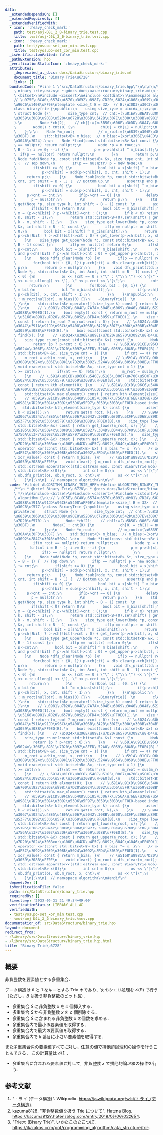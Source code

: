 ```yaml
---
data:
  _extendedDependsOn: []
  _extendedRequiredBy: []
  _extendedVerifiedWith:
  - icon: ':heavy_check_mark:'
    path: test/aoj-DSL_2_B-binary_trie.test.cpp
    title: test/aoj-DSL_2_B-binary_trie.test.cpp
  - icon: ':heavy_check_mark:'
    path: test/yosupo-set_xor_min.test.cpp
    title: test/yosupo-set_xor_min.test.cpp
  _isVerificationFailed: false
  _pathExtension: hpp
  _verificationStatusIcon: ':heavy_check_mark:'
  attributes:
    _deprecated_at_docs: docs/DataStructure/binary_trie.md
    document_title: "Binary Trie\u6728"
    links: []
  bundledCode: "#line 1 \"src/DataStructure/binary_trie.hpp\"\n\n\n\n/**\n * @brief\
    \ Binary Trie\u6728\n * @docs docs/DataStructure/binary_trie.md\n */\n\n#include\
    \ <bitset>\n#include <cassert>\n#include <cstdint>\n\nnamespace algorithm {\n\n\
    // \u975E\u8CA0\u6574\u6570\u3092\u8981\u7D20\u5024\u3068\u3059\u308B\u591A\u91CD\
    \u96C6\u5408\uFF0E\ntemplate <size_t B = 32>  // B:\u30D3\u30C3\u30C8\u9577.\n\
    class BinaryTrie {\npublic:\n    using size_type = uint64_t;\n\nprivate:\n   \
    \ struct Node {\n        size_type cnt;  // cnt:=(\u81EA\u8EAB\u3092\u6839\u3068\
    \u3059\u308B\u90E8\u5206\u6728\u306B\u542B\u307E\u308C\u308B\u8981\u7D20\u6570\
    ).\n        Node *ch[2];    // ch[]:=(\u5B50\u306E\u30DD\u30A4\u30F3\u30BF).\n\
    \        Node() : cnt(0) {\n            ch[0] = ch[1] = nullptr;\n        }\n\
    \    };\n\n    Node *m_root;           // m_root:=(\u6839\u306E\u30DD\u30A4\u30F3\
    \u30BF).\n    std::bitset<B> m_bias;  // m_bias:=(xor\u306E\u64CD\u4F5C\u3092\u884C\
    \u3046\u5024).\n\n    Node *find(const std::bitset<B> &x) const {\n        if(m_root\
    \ == nullptr) return nullptr;\n        Node *p = m_root;\n        for(int i =\
    \ B - 1; i >= 0; --i) {\n            p = p->ch[x[i] ^ m_bias[i]];\n          \
    \  if(p == nullptr) return nullptr;\n        }\n        return p;\n    }\n   \
    \ Node *add(Node *p, const std::bitset<B> &x, size_type cnt, int shift = B - 1)\
    \ {  // Top down.\n        if(p == nullptr) p = new Node;\n        p->cnt += cnt;\n\
    \        if(shift >= 0) {\n            bool bit = x[shift] ^ m_bias[shift];\n\
    \            p->ch[bit] = add(p->ch[bit], x, cnt, shift - 1);\n        }\n   \
    \     return p;\n    }\n    Node *sub(Node *p, const std::bitset<B> &x, size_type\
    \ cnt, int shift = B - 1) {  // Bottom up.\n        assert(p and p->cnt >= cnt);\n\
    \        if(shift >= 0) {\n            bool bit = x[shift] ^ m_bias[shift];\n\
    \            p->ch[bit] = sub(p->ch[bit], x, cnt, shift - 1);\n        }\n   \
    \     p->cnt -= cnt;\n        if(p->cnt == 0) {\n            delete p;\n     \
    \       p = nullptr;\n        }\n        return p;\n    }\n    std::bitset<B>\
    \ get(Node *p, size_type k, int shift = B - 1) const {\n        assert(p);\n \
    \       if(shift < 0) return 0;\n        bool bit = m_bias[shift];\n        size_type\
    \ m = (p->ch[bit] ? p->ch[bit]->cnt : 0);\n        if(k < m) return get(p->ch[bit],\
    \ k, shift - 1);\n        return std::bitset<B>(0).set(shift) | get(p->ch[!bit],\
    \ k - m, shift - 1);\n    }\n    size_type get_lower(Node *p, const std::bitset<B>\
    \ &x, int shift = B - 1) const {\n        if(p == nullptr or shift < 0) return\
    \ 0;\n        bool bit = x[shift] ^ m_bias[shift];\n        return (x[shift] and\
    \ p->ch[!bit] ? p->ch[!bit]->cnt : 0) + get_lower(p->ch[bit], x, shift - 1);\n\
    \    }\n    size_type get_upper(Node *p, const std::bitset<B> &x, int shift =\
    \ B - 1) const {\n        if(p == nullptr) return 0;\n        if(shift < 0) return\
    \ p->cnt;\n        bool bit = x[shift] ^ m_bias[shift];\n        return (x[shift]\
    \ and p->ch[!bit] ? p->ch[!bit]->cnt : 0) + get_upper(p->ch[bit], x, shift - 1);\n\
    \    }\n    Node *dfs_clear(Node *p) {\n        if(p == nullptr) return nullptr;\n\
    \        for(bool bit : {0, 1}) p->ch[bit] = dfs_clear(p->ch[bit]);\n        delete\
    \ p;\n        return p = nullptr;\n    }\n    void dfs_print(std::ostream &os,\
    \ Node *p, std::bitset<B> &x, int &cnt, int shift = B - 1) const {\n        if(shift\
    \ < 0) {\n            os << (cnt == 0 ? \"\" : \"\\n \") << \"{\" << x << \" (\"\
    \ << x.to_ullong() << \"), \" << p->cnt << \"}\";\n            cnt++;\n      \
    \      return;\n        }\n        for(bool bit : {0, 1}) {\n            x[shift]\
    \ = bit;\n            bit ^= m_bias[shift];\n            if(p->ch[bit]) dfs_print(os,\
    \ p->ch[bit], x, cnt, shift - 1);\n        }\n    }\n\npublic:\n    BinaryTrie()\
    \ : m_root(nullptr), m_bias(0) {}\n    ~BinaryTrie() {\n        clear();\n   \
    \ }\n\n    std::bitset<B> operator[](size_type k) const { return kth_element(k);\
    \ }\n\n    // \u8981\u7D20\u304C\u7A7A\u304B\u3069\u3046\u304B\u5224\u5B9A\u3059\
    \u308B\uFF0EO(1).\n    bool empty() const { return m_root == nullptr; }\n    //\
    \ \u5168\u8981\u7D20\u6570\u3092\u8FD4\u3059\uFF0EO(1).\n    size_type size()\
    \ const { return (m_root ? m_root->cnt : 0); }\n    // \u5024x\u306E\u8981\u7D20\
    \u304C\u591A\u91CD\u96C6\u5408\u306B\u542B\u307E\u308C\u308B\u304B\u5224\u5B9A\
    \u3059\u308B\uFF0EO(B).\n    bool exist(const std::bitset<B> &x) const { return\
    \ find(x); }\n    // \u5024x\u306E\u8981\u7D20\u6570\u3092\u8FD4\u3059\uFF0EO(B).\n\
    \    size_type count(const std::bitset<B> &x) const {\n        Node *p = find(x);\n\
    \        return (p ? p->cnt : 0);\n    }\n    // \u591A\u91CD\u96C6\u5408\u306B\
    \u5024x\u306E\u8981\u7D20\u3092\u8FFD\u52A0\u3059\u308B\uFF0EO(B).\n    void insert(const\
    \ std::bitset<B> &x, size_type cnt = 1) {\n        if(cnt == 0) return;\n    \
    \    m_root = add(m_root, x, cnt);\n    }\n    // \u591A\u91CD\u96C6\u5408\u304B\
    \u3089\u5024x\u306E\u8981\u7D20\u3092\u524A\u9664\u3059\u308B\uFF0EO(B).\n   \
    \ void erase(const std::bitset<B> &x, size_type cnt = 1) {\n        assert(count(x)\
    \ >= cnt);\n        if(cnt == 0) return;\n        m_root = sub(m_root, x, cnt);\n\
    \    }\n    // \u591A\u91CD\u96C6\u5408\u5185\u3067\u6700\u5C0F\u306E\u8981\u7D20\
    \u5024\u3092\u53D6\u5F97\u3059\u308B\uFF0EO(B).\n    std::bitset<B> min_element()\
    \ const { return kth_element(0); }\n    // \u591A\u91CD\u96C6\u5408\u5185\u3067\
    \u6700\u5927\u306E\u8981\u7D20\u5024\u3092\u53D6\u5F97\u3059\u308B\uFF0EO(B).\n\
    \    std::bitset<B> max_element() const { return kth_element(size() - 1); }\n\
    \    // \u591A\u91CD\u96C6\u5408\u5185\u3067k\u756A\u76EE\u306B\u5C0F\u3055\u3044\
    \u8981\u7D20\u5024\u3092\u53D6\u5F97\u3059\u308B\uFF0E0-based index. O(B).\n \
    \   std::bitset<B> kth_element(size_type k) const {\n        assert(0 <= k and\
    \ k < size());\n        return get(m_root, k);\n    }\n    // \u96C6\u5408\u5185\
    \u3067\u5024x\u4EE5\u4E0A\u3067\u3042\u308B\u6700\u5C0F\u306E\u8981\u7D20\u756A\
    \u53F7\u3092\u53D6\u5F97\u3059\u308B\uFF0EO(B).\n    size_type lower_bound(const\
    \ std::bitset<B> &x) const { return get_lower(m_root, x); }\n    // \u96C6\u5408\
    \u5185\u3067\u5024x\u3088\u308A\u5927\u304D\u3044\u6700\u5C0F\u306E\u8981\u7D20\
    \u756A\u53F7\u3092\u53D6\u5F97\u3059\u308B\uFF0EO(B).\n    size_type upper_bound(const\
    \ std::bitset<B> &x) const { return get_upper(m_root, x); }\n    // \u5168\u8981\
    \u7D20\u5024\u306Bxor\u306E\u64CD\u4F5C\u3092\u884C\u3046\uFF0EO(1).\n    void\
    \ operator_xor(const std::bitset<B> &x) { m_bias ^= x; }\n    // xor\u306E\u64CD\
    \u4F5C\u3092\u3059\u308B\u5024\u3092\u8FD4\u3059\uFF0EO(1).\n    std::bitset<B>\
    \ xor_value() const { return m_bias; }\n    // \u5168\u8981\u7D20\u3092\u524A\u9664\
    \u3059\u308B\uFF0E\n    void clear() { m_root = dfs_clear(m_root); }\n\n    friend\
    \ std::ostream &operator<<(std::ostream &os, const BinaryTrie &ob) {\n       \
    \ std::bitset<B> x(0);\n        int cnt = 0;\n        os << \"[\";\n        if(ob.m_root)\
    \ ob.dfs_print(os, ob.m_root, x, cnt);\n        os << \"]\";\n        return os;\n\
    \    }\n};\n\n}  // namespace algorithm\n\n\n"
  code: "#ifndef ALGORITHM_BINARY_TRIE_HPP\n#define ALGORITHM_BINARY_TRIE_HPP 1\n\n\
    /**\n * @brief Binary Trie\u6728\n * @docs docs/DataStructure/binary_trie.md\n\
    \ */\n\n#include <bitset>\n#include <cassert>\n#include <cstdint>\n\nnamespace\
    \ algorithm {\n\n// \u975E\u8CA0\u6574\u6570\u3092\u8981\u7D20\u5024\u3068\u3059\
    \u308B\u591A\u91CD\u96C6\u5408\uFF0E\ntemplate <size_t B = 32>  // B:\u30D3\u30C3\
    \u30C8\u9577.\nclass BinaryTrie {\npublic:\n    using size_type = uint64_t;\n\n\
    private:\n    struct Node {\n        size_type cnt;  // cnt:=(\u81EA\u8EAB\u3092\
    \u6839\u3068\u3059\u308B\u90E8\u5206\u6728\u306B\u542B\u307E\u308C\u308B\u8981\
    \u7D20\u6570).\n        Node *ch[2];    // ch[]:=(\u5B50\u306E\u30DD\u30A4\u30F3\
    \u30BF).\n        Node() : cnt(0) {\n            ch[0] = ch[1] = nullptr;\n  \
    \      }\n    };\n\n    Node *m_root;           // m_root:=(\u6839\u306E\u30DD\
    \u30A4\u30F3\u30BF).\n    std::bitset<B> m_bias;  // m_bias:=(xor\u306E\u64CD\u4F5C\
    \u3092\u884C\u3046\u5024).\n\n    Node *find(const std::bitset<B> &x) const {\n\
    \        if(m_root == nullptr) return nullptr;\n        Node *p = m_root;\n  \
    \      for(int i = B - 1; i >= 0; --i) {\n            p = p->ch[x[i] ^ m_bias[i]];\n\
    \            if(p == nullptr) return nullptr;\n        }\n        return p;\n\
    \    }\n    Node *add(Node *p, const std::bitset<B> &x, size_type cnt, int shift\
    \ = B - 1) {  // Top down.\n        if(p == nullptr) p = new Node;\n        p->cnt\
    \ += cnt;\n        if(shift >= 0) {\n            bool bit = x[shift] ^ m_bias[shift];\n\
    \            p->ch[bit] = add(p->ch[bit], x, cnt, shift - 1);\n        }\n   \
    \     return p;\n    }\n    Node *sub(Node *p, const std::bitset<B> &x, size_type\
    \ cnt, int shift = B - 1) {  // Bottom up.\n        assert(p and p->cnt >= cnt);\n\
    \        if(shift >= 0) {\n            bool bit = x[shift] ^ m_bias[shift];\n\
    \            p->ch[bit] = sub(p->ch[bit], x, cnt, shift - 1);\n        }\n   \
    \     p->cnt -= cnt;\n        if(p->cnt == 0) {\n            delete p;\n     \
    \       p = nullptr;\n        }\n        return p;\n    }\n    std::bitset<B>\
    \ get(Node *p, size_type k, int shift = B - 1) const {\n        assert(p);\n \
    \       if(shift < 0) return 0;\n        bool bit = m_bias[shift];\n        size_type\
    \ m = (p->ch[bit] ? p->ch[bit]->cnt : 0);\n        if(k < m) return get(p->ch[bit],\
    \ k, shift - 1);\n        return std::bitset<B>(0).set(shift) | get(p->ch[!bit],\
    \ k - m, shift - 1);\n    }\n    size_type get_lower(Node *p, const std::bitset<B>\
    \ &x, int shift = B - 1) const {\n        if(p == nullptr or shift < 0) return\
    \ 0;\n        bool bit = x[shift] ^ m_bias[shift];\n        return (x[shift] and\
    \ p->ch[!bit] ? p->ch[!bit]->cnt : 0) + get_lower(p->ch[bit], x, shift - 1);\n\
    \    }\n    size_type get_upper(Node *p, const std::bitset<B> &x, int shift =\
    \ B - 1) const {\n        if(p == nullptr) return 0;\n        if(shift < 0) return\
    \ p->cnt;\n        bool bit = x[shift] ^ m_bias[shift];\n        return (x[shift]\
    \ and p->ch[!bit] ? p->ch[!bit]->cnt : 0) + get_upper(p->ch[bit], x, shift - 1);\n\
    \    }\n    Node *dfs_clear(Node *p) {\n        if(p == nullptr) return nullptr;\n\
    \        for(bool bit : {0, 1}) p->ch[bit] = dfs_clear(p->ch[bit]);\n        delete\
    \ p;\n        return p = nullptr;\n    }\n    void dfs_print(std::ostream &os,\
    \ Node *p, std::bitset<B> &x, int &cnt, int shift = B - 1) const {\n        if(shift\
    \ < 0) {\n            os << (cnt == 0 ? \"\" : \"\\n \") << \"{\" << x << \" (\"\
    \ << x.to_ullong() << \"), \" << p->cnt << \"}\";\n            cnt++;\n      \
    \      return;\n        }\n        for(bool bit : {0, 1}) {\n            x[shift]\
    \ = bit;\n            bit ^= m_bias[shift];\n            if(p->ch[bit]) dfs_print(os,\
    \ p->ch[bit], x, cnt, shift - 1);\n        }\n    }\n\npublic:\n    BinaryTrie()\
    \ : m_root(nullptr), m_bias(0) {}\n    ~BinaryTrie() {\n        clear();\n   \
    \ }\n\n    std::bitset<B> operator[](size_type k) const { return kth_element(k);\
    \ }\n\n    // \u8981\u7D20\u304C\u7A7A\u304B\u3069\u3046\u304B\u5224\u5B9A\u3059\
    \u308B\uFF0EO(1).\n    bool empty() const { return m_root == nullptr; }\n    //\
    \ \u5168\u8981\u7D20\u6570\u3092\u8FD4\u3059\uFF0EO(1).\n    size_type size()\
    \ const { return (m_root ? m_root->cnt : 0); }\n    // \u5024x\u306E\u8981\u7D20\
    \u304C\u591A\u91CD\u96C6\u5408\u306B\u542B\u307E\u308C\u308B\u304B\u5224\u5B9A\
    \u3059\u308B\uFF0EO(B).\n    bool exist(const std::bitset<B> &x) const { return\
    \ find(x); }\n    // \u5024x\u306E\u8981\u7D20\u6570\u3092\u8FD4\u3059\uFF0EO(B).\n\
    \    size_type count(const std::bitset<B> &x) const {\n        Node *p = find(x);\n\
    \        return (p ? p->cnt : 0);\n    }\n    // \u591A\u91CD\u96C6\u5408\u306B\
    \u5024x\u306E\u8981\u7D20\u3092\u8FFD\u52A0\u3059\u308B\uFF0EO(B).\n    void insert(const\
    \ std::bitset<B> &x, size_type cnt = 1) {\n        if(cnt == 0) return;\n    \
    \    m_root = add(m_root, x, cnt);\n    }\n    // \u591A\u91CD\u96C6\u5408\u304B\
    \u3089\u5024x\u306E\u8981\u7D20\u3092\u524A\u9664\u3059\u308B\uFF0EO(B).\n   \
    \ void erase(const std::bitset<B> &x, size_type cnt = 1) {\n        assert(count(x)\
    \ >= cnt);\n        if(cnt == 0) return;\n        m_root = sub(m_root, x, cnt);\n\
    \    }\n    // \u591A\u91CD\u96C6\u5408\u5185\u3067\u6700\u5C0F\u306E\u8981\u7D20\
    \u5024\u3092\u53D6\u5F97\u3059\u308B\uFF0EO(B).\n    std::bitset<B> min_element()\
    \ const { return kth_element(0); }\n    // \u591A\u91CD\u96C6\u5408\u5185\u3067\
    \u6700\u5927\u306E\u8981\u7D20\u5024\u3092\u53D6\u5F97\u3059\u308B\uFF0EO(B).\n\
    \    std::bitset<B> max_element() const { return kth_element(size() - 1); }\n\
    \    // \u591A\u91CD\u96C6\u5408\u5185\u3067k\u756A\u76EE\u306B\u5C0F\u3055\u3044\
    \u8981\u7D20\u5024\u3092\u53D6\u5F97\u3059\u308B\uFF0E0-based index. O(B).\n \
    \   std::bitset<B> kth_element(size_type k) const {\n        assert(0 <= k and\
    \ k < size());\n        return get(m_root, k);\n    }\n    // \u96C6\u5408\u5185\
    \u3067\u5024x\u4EE5\u4E0A\u3067\u3042\u308B\u6700\u5C0F\u306E\u8981\u7D20\u756A\
    \u53F7\u3092\u53D6\u5F97\u3059\u308B\uFF0EO(B).\n    size_type lower_bound(const\
    \ std::bitset<B> &x) const { return get_lower(m_root, x); }\n    // \u96C6\u5408\
    \u5185\u3067\u5024x\u3088\u308A\u5927\u304D\u3044\u6700\u5C0F\u306E\u8981\u7D20\
    \u756A\u53F7\u3092\u53D6\u5F97\u3059\u308B\uFF0EO(B).\n    size_type upper_bound(const\
    \ std::bitset<B> &x) const { return get_upper(m_root, x); }\n    // \u5168\u8981\
    \u7D20\u5024\u306Bxor\u306E\u64CD\u4F5C\u3092\u884C\u3046\uFF0EO(1).\n    void\
    \ operator_xor(const std::bitset<B> &x) { m_bias ^= x; }\n    // xor\u306E\u64CD\
    \u4F5C\u3092\u3059\u308B\u5024\u3092\u8FD4\u3059\uFF0EO(1).\n    std::bitset<B>\
    \ xor_value() const { return m_bias; }\n    // \u5168\u8981\u7D20\u3092\u524A\u9664\
    \u3059\u308B\uFF0E\n    void clear() { m_root = dfs_clear(m_root); }\n\n    friend\
    \ std::ostream &operator<<(std::ostream &os, const BinaryTrie &ob) {\n       \
    \ std::bitset<B> x(0);\n        int cnt = 0;\n        os << \"[\";\n        if(ob.m_root)\
    \ ob.dfs_print(os, ob.m_root, x, cnt);\n        os << \"]\";\n        return os;\n\
    \    }\n};\n\n}  // namespace algorithm\n\n#endif\n"
  dependsOn: []
  isVerificationFile: false
  path: src/DataStructure/binary_trie.hpp
  requiredBy: []
  timestamp: '2023-09-21 21:49:34+09:00'
  verificationStatus: LIBRARY_ALL_AC
  verifiedWith:
  - test/yosupo-set_xor_min.test.cpp
  - test/aoj-DSL_2_B-binary_trie.test.cpp
documentation_of: src/DataStructure/binary_trie.hpp
layout: document
redirect_from:
- /library/src/DataStructure/binary_trie.hpp
- /library/src/DataStructure/binary_trie.hpp.html
title: "Binary Trie\u6728"
---
```

## 概要

非負整数を要素値とする多重集合．

データ構造は $0$ と $1$ をキーとする Trie 木であり，次のクエリ処理を $\mathcal{O}(B)$ で行う（ただし，$B$ は扱う非負整数のビット長）．

- 多重集合 $S$ に非負整数 $x$ を $c$ 個挿入する．
- 多重集合 $S$ から非負整数 $x$ を $c$ 個削除する．
- 多重集合 $S$ に含まれる非負整数 $x$ の個数を求める．
- 多重集合内で最小の要素値を取得する．
- 多重集合内で最大の要素値を取得する．
- 多重集合内で $k$ 番目に小さい要素値を取得する．

また多重集合内の要素値すべてに対し，任意の値で排他的論理和の操作を行うこともできる．
この計算量は $\mathcal{O}(1)$ ．

- 多重集合に含まれる要素値に対して，非負整数 $x$ で排他的論理和の操作を行う．


## 参考文献

1. "トライ (データ構造)". Wikipedia. <https://ja.wikipedia.org/wiki/トライ_(データ構造)>.
1. kazuma8128. "非負整数値を扱う Trie について". Hatena Blog. <https://kazuma8128.hatenablog.com/entry/2018/05/06/022654>.
1. "Trie木 (Binary Trie)". いかたこのたこつぼ. <https://ikatakos.com/pot/programming_algorithm/data_structure/trie>.

